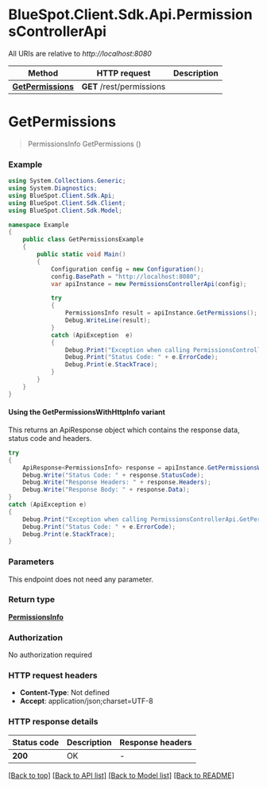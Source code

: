 # BlueSpot.Client.Sdk.Api.PermissionsControllerApi

All URIs are relative to *http://localhost:8080*

| Method | HTTP request | Description |
|--------|--------------|-------------|
| [**GetPermissions**](PermissionsControllerApi.md#getpermissions) | **GET** /rest/permissions |  |

<a id="getpermissions"></a>
# **GetPermissions**
> PermissionsInfo GetPermissions ()



### Example
```csharp
using System.Collections.Generic;
using System.Diagnostics;
using BlueSpot.Client.Sdk.Api;
using BlueSpot.Client.Sdk.Client;
using BlueSpot.Client.Sdk.Model;

namespace Example
{
    public class GetPermissionsExample
    {
        public static void Main()
        {
            Configuration config = new Configuration();
            config.BasePath = "http://localhost:8080";
            var apiInstance = new PermissionsControllerApi(config);

            try
            {
                PermissionsInfo result = apiInstance.GetPermissions();
                Debug.WriteLine(result);
            }
            catch (ApiException  e)
            {
                Debug.Print("Exception when calling PermissionsControllerApi.GetPermissions: " + e.Message);
                Debug.Print("Status Code: " + e.ErrorCode);
                Debug.Print(e.StackTrace);
            }
        }
    }
}
```

#### Using the GetPermissionsWithHttpInfo variant
This returns an ApiResponse object which contains the response data, status code and headers.

```csharp
try
{
    ApiResponse<PermissionsInfo> response = apiInstance.GetPermissionsWithHttpInfo();
    Debug.Write("Status Code: " + response.StatusCode);
    Debug.Write("Response Headers: " + response.Headers);
    Debug.Write("Response Body: " + response.Data);
}
catch (ApiException e)
{
    Debug.Print("Exception when calling PermissionsControllerApi.GetPermissionsWithHttpInfo: " + e.Message);
    Debug.Print("Status Code: " + e.ErrorCode);
    Debug.Print(e.StackTrace);
}
```

### Parameters
This endpoint does not need any parameter.
### Return type

[**PermissionsInfo**](PermissionsInfo.md)

### Authorization

No authorization required

### HTTP request headers

 - **Content-Type**: Not defined
 - **Accept**: application/json;charset=UTF-8


### HTTP response details
| Status code | Description | Response headers |
|-------------|-------------|------------------|
| **200** | OK |  -  |

[[Back to top]](#) [[Back to API list]](../README.md#documentation-for-api-endpoints) [[Back to Model list]](../README.md#documentation-for-models) [[Back to README]](../README.md)

